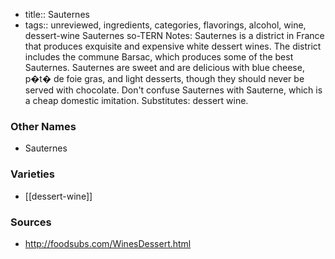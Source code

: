 - title:: Sauternes
- tags:: unreviewed, ingredients, categories, flavorings, alcohol, wine, dessert-wine
Sauternes so-TERN Notes: Sauternes is a district in France that produces exquisite and expensive white dessert wines. The district includes the commune Barsac, which produces some of the best Sauternes. Sauternes are sweet and are delicious with blue cheese, p�t� de foie gras, and light desserts, though they should never be served with chocolate. Don't confuse Sauternes with Sauterne, which is a cheap domestic imitation. Substitutes: dessert wine.

### Other Names

* Sauternes

### Varieties

* [[dessert-wine]]

### Sources
* http://foodsubs.com/WinesDessert.html
